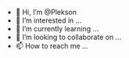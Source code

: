 - 👋 Hi, I’m @Plekson
- 👀 I’m interested in ...
- 🌱 I’m currently learning ...
- 💞️ I’m looking to collaborate on ...
- 📫 How to reach me ...

<!---
Plekson/Plekson is a ✨ special ✨ repository because its `README.md` (this file) appears on your GitHub profile.
You can click the Preview link to take a look at your changes.
--->
